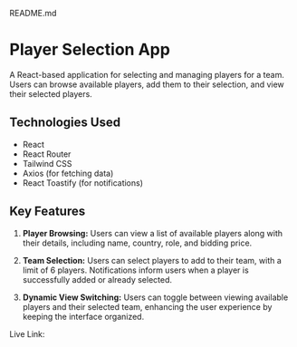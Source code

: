 README.md

# Player Selection App

A React-based application for selecting and managing players for a team. Users can browse available players, add them to their selection, and view their selected players.

## Technologies Used

- React
- React Router
- Tailwind CSS
- Axios (for fetching data)
- React Toastify (for notifications)

## Key Features

1. **Player Browsing:** Users can view a list of available players along with their details, including name, country, role, and bidding price.

2. **Team Selection:** Users can select players to add to their team, with a limit of 6 players. Notifications inform users when a player is successfully added or already selected.

3. **Dynamic View Switching:** Users can toggle between viewing available players and their selected team, enhancing the user experience by keeping the interface organized.

Live Link:
